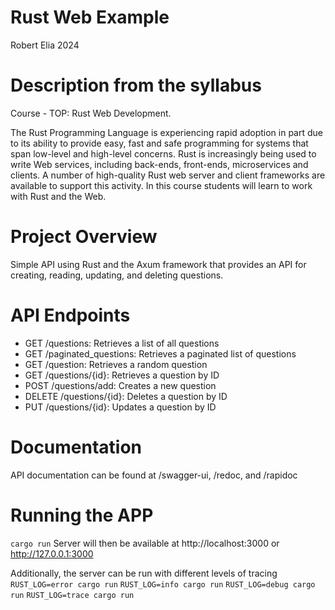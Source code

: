 # Rust Web Example

Robert Elia 2024

# Description from the syllabus

Course - TOP: Rust Web Development.

The Rust Programming Language is experiencing rapid adoption in part due to its ability to provide
easy, fast and safe programming for systems that span low-level and high-level concerns. Rust is
increasingly being used to write Web services, including back-ends, front-ends, microservices and
clients. A number of high-quality Rust web server and client frameworks are available to support
this activity. In this course students will learn to work with Rust and the Web.

# Project Overview

Simple API using Rust and the Axum framework that provides an API for creating, reading, updating,
and deleting questions.

# API Endpoints

- GET /questions: Retrieves a list of all questions
- GET /paginated_questions: Retrieves a paginated list of questions
- GET /question: Retrieves a random question
- GET /questions/{id}: Retrieves a question by ID
- POST /questions/add: Creates a new question
- DELETE /questions/{id}: Deletes a question by ID
- PUT /questions/{id}: Updates a question by ID

# Documentation

API documentation can be found at /swagger-ui, /redoc, and /rapidoc

# Running the APP

`cargo run`
Server will then be available at http://localhost:3000 or http://127.0.0.1:3000

Additionally, the server can be run with different levels of tracing
`RUST_LOG=error cargo run`
`RUST_LOG=info cargo run`
`RUST_LOG=debug cargo run`
`RUST_LOG=trace cargo run`

